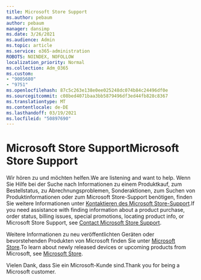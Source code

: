 ```yaml
---
title: Microsoft Store Support
ms.author: pebaum
author: pebaum
manager: dansimp
ms.date: 3/26/2021
ms.audience: Admin
ms.topic: article
ms.service: o365-administration
ROBOTS: NOINDEX, NOFOLLOW
localization_priority: Normal
ms.collection: Adm_O365
ms.custom:
- "9005680"
- "9751"
ms.openlocfilehash: 87c5c263e138e0ee025248dc074b84c24496df0e
ms.sourcegitcommit: c08bed4071baa3bb5879496df3ed44fb828c8367
ms.translationtype: MT
ms.contentlocale: de-DE
ms.lasthandoff: 03/19/2021
ms.locfileid: "50897690"
---
```

# <a name="microsoft-store-support"></a><span data-ttu-id="babbd-102">Microsoft Store Support</span><span class="sxs-lookup"><span data-stu-id="babbd-102">Microsoft Store Support</span></span>

<span data-ttu-id="babbd-103">Wir hören zu und möchten helfen.</span><span class="sxs-lookup"><span data-stu-id="babbd-103">We are listening and want to help.</span></span> <span data-ttu-id="babbd-104">Wenn Sie Hilfe bei der Suche nach Informationen zu einem Produktkauf, zum Bestellstatus, zu Abrechnungsproblemen, Sonderaktionen, zum Suchen von Produktinformationen oder zum Microsoft Store-Support benötigen, finden Sie weitere Informationen unter [Kontaktieren des Microsoft Store-Support](https://support.microsoft.com/account-billing/contact-microsoft-store-support-4f615f2a-6bbd-fd69-6695-ae213d63eef0).</span><span class="sxs-lookup"><span data-stu-id="babbd-104">If you need assistance with finding information about a product purchase, order status, billing issues, special promotions, locating product info, or Microsoft Store Support, see [Contact Microsoft Store Support](https://support.microsoft.com/account-billing/contact-microsoft-store-support-4f615f2a-6bbd-fd69-6695-ae213d63eef0).</span></span>

<span data-ttu-id="babbd-105">Weitere Informationen zu neu veröffentlichten Geräten oder bevorstehenden Produkten von Microsoft finden Sie unter [Microsoft Store](https://www.microsoft.com/?ql=1).</span><span class="sxs-lookup"><span data-stu-id="babbd-105">To learn about newly released devices or upcoming products from Microsoft, see [Microsoft Store](https://www.microsoft.com/?ql=1).</span></span>

<span data-ttu-id="babbd-106">Vielen Dank, dass Sie ein Microsoft-Kunde sind.</span><span class="sxs-lookup"><span data-stu-id="babbd-106">Thank you for being a Microsoft customer.</span></span>
